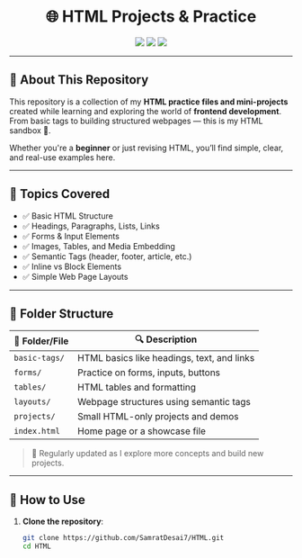 <h1 align="center">🌐 HTML Projects & Practice</h1>

<p align="center">
  <img src="https://img.shields.io/github/repo-size/SamratDesai7/HTML?style=for-the-badge" />
  <img src="https://img.shields.io/github/languages/top/SamratDesai7/HTML?style=for-the-badge" />
  <img src="https://img.shields.io/github/last-commit/SamratDesai7/HTML?style=for-the-badge" />
</p>

---

## 📌 About This Repository

This repository is a collection of my **HTML practice files and mini-projects** created while learning and exploring the world of **frontend development**. From basic tags to building structured webpages — this is my HTML sandbox 🧪.

Whether you're a **beginner** or just revising HTML, you’ll find simple, clear, and real-use examples here.

---

## 🧱 Topics Covered

- ✅ Basic HTML Structure
- ✅ Headings, Paragraphs, Lists, Links
- ✅ Forms & Input Elements
- ✅ Images, Tables, and Media Embedding
- ✅ Semantic Tags (header, footer, article, etc.)
- ✅ Inline vs Block Elements
- ✅ Simple Web Page Layouts

---

## 📂 Folder Structure

| 📁 Folder/File     | 🔍 Description                        |
|-------------------|----------------------------------------|
| `basic-tags/`     | HTML basics like headings, text, and links |
| `forms/`          | Practice on forms, inputs, buttons     |
| `tables/`         | HTML tables and formatting             |
| `layouts/`        | Webpage structures using semantic tags |
| `projects/`       | Small HTML-only projects and demos     |
| `index.html`      | Home page or a showcase file           |

> 🔧 Regularly updated as I explore more concepts and build new projects.

---

## 🚀 How to Use

1. **Clone the repository**:
   ```bash
   git clone https://github.com/SamratDesai7/HTML.git
   cd HTML
 